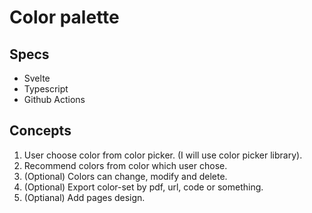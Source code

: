 # Color palette

## Specs

- Svelte
- Typescript
- Github Actions

## Concepts

1. User choose color from color picker. (I will use color picker library).
2. Recommend colors from color which user chose.
3. (Optional) Colors can change, modify and delete.
4. (Optional) Export color-set by pdf, url, code or something.
5. (Optianal) Add pages design.
